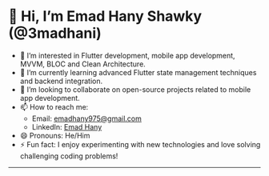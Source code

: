 # 👋 Hi, I’m Emad Hany Shawky (@3madhani)

- 👀 I’m interested in Flutter development, mobile app development, MVVM, BLOC and Clean Architecture.
- 🌱 I’m currently learning advanced Flutter state management techniques and backend integration.
- 💞️ I’m looking to collaborate on open-source projects related to mobile app development.
- 📫 How to reach me: 
  - Email: emadhany975@gmail.com
  - LinkedIn: [Emad Hany]((https://www.linkedin.com/in/3mad-hany))
- 😄 Pronouns: He/Him
- ⚡ Fun fact: I enjoy experimenting with new technologies and love solving challenging coding problems!

---

<!---
3madhani/3madhani is a ✨ special ✨ repository because its `README.md` (this file) appears on your GitHub profile.
You can click the Preview link to take a look at your changes.
--->
